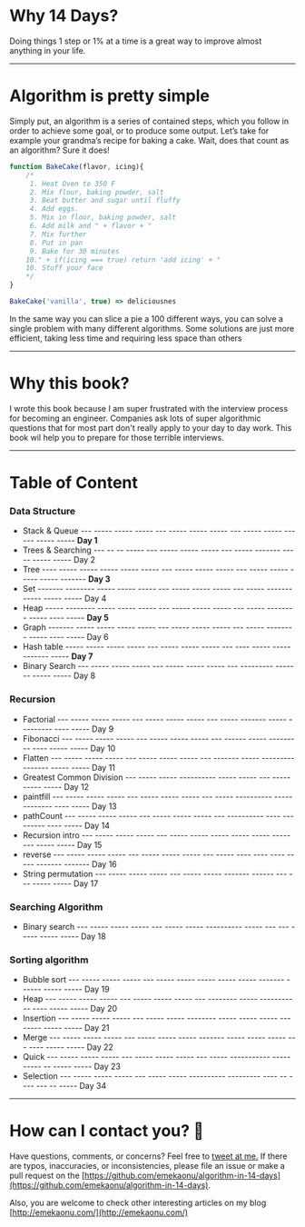 # Why 14 Days?

Doing things 1 step or 1% at a time is a great way to improve almost anything in your life.

---

# Algorithm is pretty simple

Simply put, an algorithm is a series of contained steps, which you follow in order to achieve some goal, or to produce some output. Let’s take for example your grandma’s recipe for baking a cake. Wait, does that count as an algorithm? Sure it does!

```javascript
function BakeCake(flavor, icing){
    /*
     1. Heat Oven to 350 F
     2. Mix flour, baking powder, salt
     3. Beat butter and sugar until fluffy
     4. Add eggs.
     5. Mix in flour, baking powder, salt
     6. Add milk and " + flavor + "
     7. Mix further
     8. Put in pan
     9. Bake for 30 minutes
    10." + if(icing === true) return 'add icing' + "
    10. Stuff your face
    */
}

BakeCake('vanilla', true) => deliciousnes
```

In the same way you can slice a pie a 100 different ways, you can solve a single problem with many different algorithms. Some solutions are just more efficient, taking less time and requiring less space than others

---

# Why this book?

I wrote this book because I am super frustrated with the interview process for becoming an engineer. Companies ask lots of super algorithmic questions that for most part don't really apply to your day to day work. This book wil help you to prepare for those terrible interviews.

---

# Table of Content

### Data Structure

* Stack & Queue  --- ----- ----- ----- --- ----- ----- ----- --- ----- ----- ------ ----- -----  **Day 1**
* Trees & Searching  --- -- -- ----- --- ----- ----- ----- --- ----- ------- ----- ----- ----- Day 2
* Tree ---- -----  -----    ----- ----- ----- --- ----- ----- ----- --- ----- ----- ----- ----- ------- **Day 3**
* Set  ------- --------      ----- ----- ----- --- ----- ----- ----- --- ----- ------- ----- ----- ----- Day 4
* Heap ----- --------      ----- ----- ----- --- ----- ----- ----- --- ----- -------- ----- ---- ----- **Day 5**
* Graph ------- -----      ----- ----- ----- --- ----- ----- ----- --- ----- -------- ----- ---- ----- Day 6
* Hash table  -----      ----- ----- ----- --- ----- ----- ----- --- ---- ----- ----- ------- ----- **Day 7**
* Binary Search ---   ----- ----- ----- --- ----- ----- ----- --- --------- ----- -- ----- -----  Day 8

### **Recursion**

* Factorial ---   ----- ----- ----- --- ----- ----- ----- --- ----- ------- ----- --------- ---- ----- Day 9
* Fibonacci ---   ----- ----- ----- --- ----- ----- ----- --- ------ ----- --------- ---- ----- ----- Day 10
* Flatten ---   ----- ----- ----- --- ----- ----- ----- --- ------- ----- --------- ------- ----- ----- Day 11
* Greatest Common Division ---   ----- ----- ---------- ----- ----- --- ----- ----- ----- Day 12
* paintfill ---   ----- ----- ----- --- ----- ----- ----- --- ----- ---------- ----- -------- ---- ----- Day 13
* pathCount ---   ----- ----- ----- --- ----- ----- ----- --- ----------  ---- ---------  ---- ----- Day 14
* Recursion intro ---   ----- ----- ----- --- ----- ----- ----- ----- ----- ----- --- ----- -----  Day 15
* reverse ---   ----- ----- ----- --- ----- ----- ----- --- ----- ---- ---- ---- ----- ------- -------  Day 16
* String permutation ---   ----- ----- ----- --- ----- ----- ------- ------ --- --- ----- -----  Day 17

### **Searching Algorithm**

* Binary search ---   ----- ----- ----- --- ----- ----- ---------- ----- --- --- ----- ----- -----  Day 18

### **Sorting algorithm**

* Bubble sort ---   ----- ----- ----- --- ----- ----- ----- ----- ----- ------- - ----- ----- -----  Day 19
* Heap  ---   ----- ----- ----- --- ----- ----- ----- --- -------- ----- ----------- ---- ----- -----  Day 20
* Insertion ---   ----- ----- ----- --- ----- ----- -------- ----- ----- ----- ---  ----- ----- -----  Day 21
* Merge ---   ----- ----- ----- --- ----- ----- ----- ------- ----- ----- ----- -- - ---- ----- -----  Day 22
* Quick ---   ----- ----- ----- --- ----- ----- ----- --- ----- ----------- ----- ----- -- ----- -----  Day 23
* Selection ---   ----- ----- ----- --- ----- ----- ----------  --------- ---- -- - --- --- -- -----  Day 34

---

# How can I contact you? 📩

Have questions, comments, or concerns? Feel free to [tweet at me.](https://twitter.com/emekadata) If there are typos, inaccuracies, or inconsistencies, please file an issue or make a pull request on the [https://github.com/emekaonu/algorithm-in-14-days](https://github.com/emekaonu/algorithm-in-14-days).

Also, you are welcome to check other interesting articles on my blog [http://emekaonu.com/](http://emekaonu.com/)

